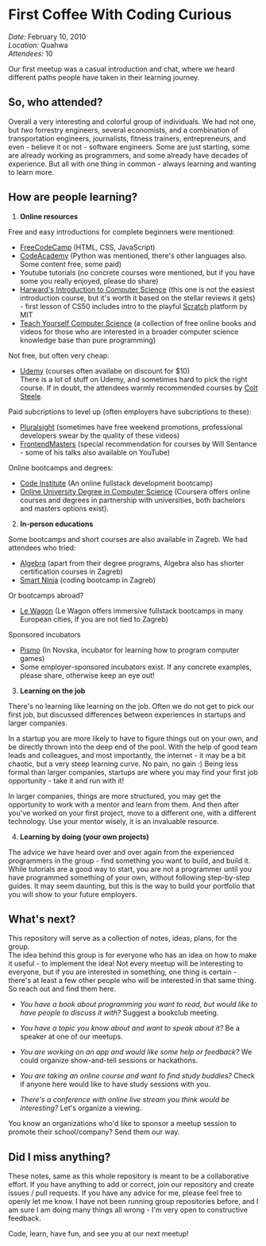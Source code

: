 # First Coffee With Coding Curious #

*Date:* February 10, 2010  
*Location:* Quahwa  
*Attendees:* 10  

Our first meetup was a casual introduction and chat, where we heard different paths people have taken in their learning journey.  

## So, who attended? ##

Overall a very interesting and colorful group of individuals. We had not one, but *two* forrestry engineers, several economists, and a combination of transportation engineers, journalists, fitness trainers, entrepreneurs, and even - believe it or not - software engineers. Some are just starting, some are already working as programmers, and some already have decades of experience. But all with one thing in common - always learning and wanting to learn more.  

## How are people learning? ##

1. **Online resources**

Free and easy introductions for complete beginners were mentioned:   
  * [FreeCodeCamp](https://www.freecodecamp.org/) (HTML, CSS, JavaScript)  
  * [CodeAcademy](https://www.codecademy.com/) (Python was mentioned, there's other languages also. Some content free, some paid)  
  * Youtube tutorials (no concrete courses were mentioned, but if you have some you really enjoyed, please do share)  
  * [Harward's Introduction to Computer Science](https://cs50.harvard.edu/x/2020/) (this one is not the easiest introduction course, but it's worth it based on the stellar reviews it gets)  
         - first lesson of CS50 includes intro to the playful [Scratch](https://scratch.mit.edu/) platform by MIT
  * [Teach Yourself Computer Science](https://teachyourselfcs.com/) (a collection of free online books and videos for those who are interested in a broader computer science knowledge base than pure programming)  


Not free, but often very cheap:  
  * [Udemy](https://www.udemy.com/) (courses often availabe on discount for $10)  
         There is a lot of stuff on Udemy, and sometimes hard to pick the right course. If in doubt, the attendees warmly recommended courses by [Colt Steele](https://www.udemy.com/user/coltsteele/).  


Paid subcriptions to level up (often employers have subcriptions to these):  
  * [Pluralsight](https://www.pluralsight.com/) (sometimes have free weekend promotions, professional developers swear by the quality of these videos)  
  * [FrontendMasters](https://frontendmasters.com/) (special recommendation for courses by Will Sentance - some of his talks also available on YouTube)  


Online bootcamps and degrees:
  * [Code Institute](https://codeinstitute.net/) (An online fullstack development bootcamp)
  * [Online University Degree in Computer Science](https://www.coursera.org/degrees/computer-science) (Coursera offers online courses and degrees in partnership with universities, both bachelors and masters options exist). 

2. **In-person educations**

Some bootcamps and short courses are also available in Zagreb. We had attendees who tried:  
  * [Algebra](https://www.algebra.hr/certifikacijski-seminari/) (apart from their degree programs, Algebra also has shorter certification courses in Zagreb)  
  * [Smart Ninja](https://www.smartninja.hr/) (coding bootcamp in Zagreb)  


Or bootcamps abroad?  
  * [Le Wagon](https://www.lewagon.com/) (Le Wagon offers immersive fullstack bootcamps in many European cities, if you are not tied to Zagreb)  


Sponsored incubators
  * [Pismo](http://inkubator-pismo.eu/) (In Novska, incubator for learning how to program computer games)
  * Some employer-sponsored incubators exist. If any concrete examples, please share, otherwise keep an eye out! 


3. **Learning on the job**

There's no learning like learning on the job. Often we do not get to pick our first job, but discussed differences between experiences in startups and larger companies.  

In a startup you are more likely to have to figure things out on your own, and be directly thrown into the deep end of the pool. With the help of good team leads and colleagues, and most importantly, the internet - it may be a bit chaotic, but a very steep learning curve. No pain, no gain :) Being less formal than larger companies, startups are where you may find your first job opportunity - take it and run with it!  

In larger companies, things are more structured, you may get the opportunity to work with a mentor and learn from them. And then after you've worked on your first project, move to a different one, with a different technology. Use your mentor wisely, it is an invaluable resource.  

4. **Learning by doing (your own projects)**

The advice we have heard over and over again from the experienced programmers in the group - find something you want to build, and build it. While tutorials are a good way to start, you are not a programmer until you have programmed something of your own, without following step-by-step guides. It may seem daunting, but this is the way to build your portfolio that you will show to your future employers.  

## What's next? ##

This repository will serve as a collection of notes, ideas, plans, for the group.  
The idea behind this group is for everyone who has an idea on how to make it useful - to implement the idea! Not every meetup will be interesting to everyone, but if you are interested in something, one thing is certain - there's at least a few other people who will be interested in that same thing. So reach out and find them here.  

+ *You have a book about programming you want to read, but would like to have people to discuss it with?* Suggest a bookclub meeting.  

+ *You have a topic you know about and want to speak about it?* Be a speaker at one of our meetups.  

+ *You are working on an app and would like some help or feedback?* We could organize show-and-tell sessions or hackathons.  

+ *You are taking an online course and want to find study buddies?* Check if anyone here would like to have study sessions with you.  

+ *There's a conference with online live stream you think would be interesting?* Let's organize a viewing.  

You know an organizations who'd like to sponsor a meetup session to promote their school/company? Send them our way.  

## Did I miss anything? ##

These notes, same as this whole repository is meant to be a collaborative effort. If you have anything to add or correct, join our repository and create issues / pull requests. If you have any advice for me, please feel free to openly let me know. I have not been running group repositories before, and I am sure I am doing many things all wrong - I'm very open to constructive feedback.  

Code, learn, have fun, and see you at our next meetup!
